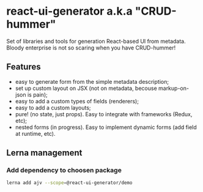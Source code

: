 # react-ui-generator a.k.a "CRUD-hummer"

Set of libraries and tools for generation React-based UI from metadata.
Bloody enterprise is not so scaring when you have CRUD-hummer!


## Features

- easy to generate form from the simple metadata description;
- set up custom layout on JSX (not on metadata, becouse markup-on-json is pain);
- easy to add a custom types of fields (renderers);
- easy to add a custom layouts;
- pure! (no state, just props). Easy to integrate with frameworks (Redux, etc);
- nested forms (in progress). Easy to implement dynamic forms (add field at runtime, etc).

## Lerna management

### Add dependency to choosen package

```sh
lerna add ajv --scope=@react-ui-generator/demo
```